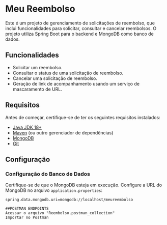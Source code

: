 # Meu Reembolso

Este é um projeto de gerenciamento de solicitações de reembolso, que inclui funcionalidades para solicitar, consultar e cancelar reembolsos. O projeto utiliza Spring Boot para o backend e MongoDB como banco de dados.

## Funcionalidades

- Solicitar um reembolso.
- Consultar o status de uma solicitação de reembolso.
- Cancelar uma solicitação de reembolso.
- Geração de link de acompanhamento usando um serviço de mascaramento de URL.

## Requisitos

Antes de começar, certifique-se de ter os seguintes requisitos instalados:

- [Java JDK 18+](https://www.oracle.com/java/technologies/javase-downloads.html)
- [Maven](https://maven.apache.org/download.cgi) (ou outro gerenciador de dependências)
- [MongoDB](https://www.mongodb.com/try/download/community)
- [Git](https://git-scm.com/book/en/v2/Getting-Started-Installing-Git)

## Configuração

### Configuração do Banco de Dados

Certifique-se de que o MongoDB esteja em execução. Configure a URL do MongoDB no arquivo `application.properties`:

```properties
spring.data.mongodb.uri=mongodb://localhost/meureembolso

##POSTMAN ENDPOINTS
Acessar o arquivo "Reembolso.postman_collection"
Importar no Postman







